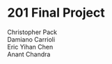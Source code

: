 # 201 Final Project
Christopher Pack <br />
Damiano Carrioli <br />
Eric Yihan Chen <br />
Anant Chandra
